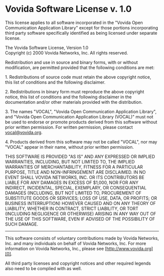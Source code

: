 # Vovida Software License v. 1.0

This license applies to all software incorporated in the "Vovida
Open Communication Application Library" except for those portions
incorporating third party software specifically identified as being
licensed under separate license.

The Vovida Software License, Version 1.0  
Copyright (c) 2000 Vovida Networks, Inc. All rights reserved.

Redistribution and use in source and binary forms, with or without
modification, are permitted provided that the following conditions
are met:

1\. Redistributions of source code must retain the above copyright
notice, this list of conditions and the following disclaimer.

2\. Redistributions in binary form must reproduce the above copyright
notice, this list of conditions and the following disclaimer in
the documentation and/or other materials provided with the
distribution.

3\. The names "VOCAL", "Vovida Open Communication Application Library",
and "Vovida Open Communication Application Library (VOCAL)" must
not be used to endorse or promote products derived from this
software without prior written permission. For written
permission, please contact vocal@vovida.org.

4\. Products derived from this software may not be called "VOCAL", nor
may "VOCAL" appear in their name, without prior written
permission.

THIS SOFTWARE IS PROVIDED "AS IS" AND ANY EXPRESSED OR IMPLIED
WARRANTIES, INCLUDING, BUT NOT LIMITED TO, THE IMPLIED WARRANTIES
OF MERCHANTABILITY, FITNESS FOR A PARTICULAR PURPOSE, TITLE AND
NON-INFRINGEMENT ARE DISCLAIMED. IN NO EVENT SHALL VOVIDA
NETWORKS, INC. OR ITS CONTRIBUTORS BE LIABLE FOR ANY DAMAGES
IN EXCESS OF $1,000, NOR FOR ANY INDIRECT, INCIDENTAL, SPECIAL,
EXEMPLARY, OR CONSEQUENTIAL DAMAGES (INCLUDING, BUT NOT LIMITED TO,
PROCUREMENT OF SUBSTITUTE GOODS OR SERVICES; LOSS OF USE, DATA, OR
PROFITS; OR BUSINESS INTERRUPTION) HOWEVER CAUSED AND ON ANY THEORY
OF LIABILITY, WHETHER IN CONTRACT, STRICT LIABILITY, OR TORT
(INCLUDING NEGLIGENCE OR OTHERWISE) ARISING IN ANY WAY OUT OF THE
USE OF THIS SOFTWARE, EVEN IF ADVISED OF THE POSSIBILITY OF SUCH
DAMAGE.

---

This software consists of voluntary contributions made by Vovida
Networks, Inc. and many individuals on behalf of Vovida Networks,
Inc. For more information on Vovida Networks, Inc., please see
[http://www.vovida.org][0].

All third party licenses and copyright notices and other required
legends also need to be complied with as well.


[0]: http://www.vovida.org/
